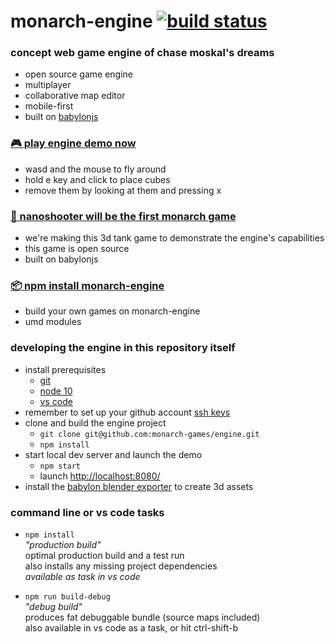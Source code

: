 
# monarch-engine [![build status](https://travis-ci.org/monarch-games/engine.svg?branch=master)](https://travis-ci.org/monarch-games/engine)

### concept web game engine of chase moskal's dreams

- open source game engine
- multiplayer
- collaborative map editor
- mobile-first
- built on [babylonjs](https://github.com/BabylonJS/Babylon.js)

### [**🎮 play engine demo now**](https://monarch-games.github.io/engine/)

- wasd and the mouse to fly around
- hold e key and click to place cubes
- remove them by looking at them and pressing x

### [**🔫 nanoshooter will be the first monarch game**](https://github.com/monarch-games/nanoshooter)

- we're making this 3d tank game to demonstrate the engine's capabilities
- this game is open source
- built on babylonjs

### [**📦 npm install monarch-engine**](https://www.npmjs.com/package/monarch-engine)

- build your own games on monarch-engine
- umd modules

### developing the engine in this repository itself

- install prerequisites
	- [git](https://git-scm.com/)
	- [node 10](https://nodejs.org/en/)
	- [vs code](https://code.visualstudio.com/)
- remember to set up your github account [ssh keys](https://help.github.com/articles/adding-a-new-ssh-key-to-your-github-account/)
- clone and build the engine project
	- `git clone git@github.com:monarch-games/engine.git`
	- `npm install`
- start local dev server and launch the demo
	- `npm start`
	- launch [http://localhost:8080/](http://localhost:8080/)
- install the [babylon blender exporter](https://github.com/BabylonJS/Exporters/tree/master/Blender) to create 3d assets

### command line or vs code tasks

- `npm install`  
	*"production build"*  
	optimal production build and a test run  
	also installs any missing project dependencies  
	*available as task in vs code*

- `npm run build-debug`  
	*"debug build"*  
	produces fat debuggable bundle (source maps included)  
	also available in vs code as a task, or hit ctrl-shift-b
